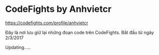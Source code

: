 # CodeFights by Anhvietcr
https://codefights.com/profile/anhvietcr

Đây là nơi lưu giữ lại những đoạn code trên CodeFights. 
Bắt đầu từ ngày 2/3/2017

Updating.....
